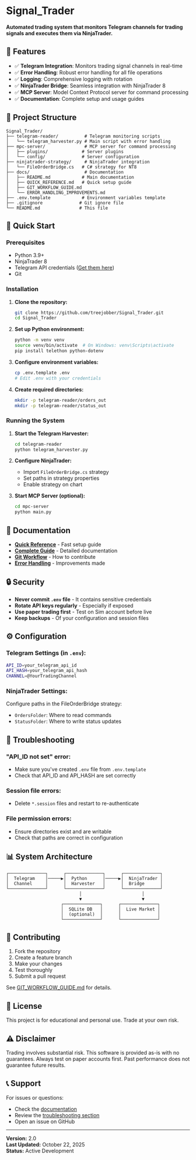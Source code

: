 # Signal_Trader

**Automated trading system that monitors Telegram channels for trading signals and executes them via NinjaTrader.**

## 🎯 Features

- ✅ **Telegram Integration**: Monitors trading signal channels in real-time
- ✅ **Error Handling**: Robust error handling for all file operations
- ✅ **Logging**: Comprehensive logging with rotation
- ✅ **NinjaTrader Bridge**: Seamless integration with NinjaTrader 8
- ✅ **MCP Server**: Model Context Protocol server for command processing
- ✅ **Documentation**: Complete setup and usage guides

## 📁 Project Structure

```
Signal_Trader/
├── telegram-reader/          # Telegram monitoring scripts
│   └── telegram_harvester.py # Main script with error handling
├── mpc-server/               # MCP server for command processing
│   ├── plugins/             # Server plugins
│   └── config/              # Server configuration
├── ninjatrader-strategy/     # NinjaTrader integration
│   └── FileOrderBridge.cs   # C# strategy for NT8
├── docs/                     # Documentation
│   ├── README.md            # Main documentation
│   ├── QUICK_REFERENCE.md   # Quick setup guide
│   ├── GIT_WORKFLOW_GUIDE.md
│   └── ERROR_HANDLING_IMPROVEMENTS.md
├── .env.template            # Environment variables template
├── .gitignore              # Git ignore file
└── README.md               # This file
```

## 🚀 Quick Start

### Prerequisites

- Python 3.9+
- NinjaTrader 8
- Telegram API credentials ([Get them here](https://my.telegram.org/apps))
- Git

### Installation

1. **Clone the repository:**
   ```bash
   git clone https://github.com/treejobber/Signal_Trader.git
   cd Signal_Trader
   ```

2. **Set up Python environment:**
   ```bash
   python -m venv venv
   source venv/bin/activate  # On Windows: venv\Scripts\activate
   pip install telethon python-dotenv
   ```

3. **Configure environment variables:**
   ```bash
   cp .env.template .env
   # Edit .env with your credentials
   ```

4. **Create required directories:**
   ```bash
   mkdir -p telegram-reader/orders_out
   mkdir -p telegram-reader/status_out
   ```

### Running the System

1. **Start the Telegram Harvester:**
   ```bash
   cd telegram-reader
   python telegram_harvester.py
   ```

2. **Configure NinjaTrader:**
   - Import `FileOrderBridge.cs` strategy
   - Set paths in strategy properties
   - Enable strategy on chart

3. **Start MCP Server (optional):**
   ```bash
   cd mpc-server
   python main.py
   ```

## 📖 Documentation

- **[Quick Reference](docs/QUICK_REFERENCE.md)** - Fast setup guide
- **[Complete Guide](docs/README.md)** - Detailed documentation
- **[Git Workflow](docs/GIT_WORKFLOW_GUIDE.md)** - How to contribute
- **[Error Handling](docs/ERROR_HANDLING_IMPROVEMENTS.md)** - Improvements made

## 🔒 Security

- **Never commit `.env` file** - It contains sensitive credentials
- **Rotate API keys regularly** - Especially if exposed
- **Use paper trading first** - Test on Sim account before live
- **Keep backups** - Of your configuration and session files

## ⚙️ Configuration

### Telegram Settings (in `.env`):

```bash
API_ID=your_telegram_api_id
API_HASH=your_telegram_api_hash
CHANNEL=@YourTradingChannel
```

### NinjaTrader Settings:

Configure paths in the FileOrderBridge strategy:
- `OrdersFolder`: Where to read commands
- `StatusFolder`: Where to write status updates

## 🐛 Troubleshooting

### "API_ID not set" error:
- Make sure you've created `.env` file from `.env.template`
- Check that API_ID and API_HASH are set correctly

### Session file errors:
- Delete `*.session` files and restart to re-authenticate

### File permission errors:
- Ensure directories exist and are writable
- Check that paths are correct in configuration

## 📊 System Architecture

```
┌──────────────┐      ┌──────────────┐      ┌──────────────┐
│  Telegram    │─────▶│  Python      │─────▶│  NinjaTrader │
│  Channel     │      │  Harvester   │      │  Bridge      │
└──────────────┘      └──────────────┘      └──────────────┘
                            │                       │
                            ▼                       ▼
                     ┌──────────────┐      ┌──────────────┐
                     │  SQLite DB   │      │  Live Market │
                     │  (optional)  │      │              │
                     └──────────────┘      └──────────────┘
```

## 🤝 Contributing

1. Fork the repository
2. Create a feature branch
3. Make your changes
4. Test thoroughly
5. Submit a pull request

See [GIT_WORKFLOW_GUIDE.md](docs/GIT_WORKFLOW_GUIDE.md) for details.

## 📝 License

This project is for educational and personal use. Trade at your own risk.

## ⚠️ Disclaimer

Trading involves substantial risk. This software is provided as-is with no guarantees. Always test on paper accounts first. Past performance does not guarantee future results.

## 📞 Support

For issues or questions:
- Check the [documentation](docs/)
- Review the [troubleshooting section](#🐛-troubleshooting)
- Open an issue on GitHub

---

**Version:** 2.0  
**Last Updated:** October 22, 2025  
**Status:** Active Development
